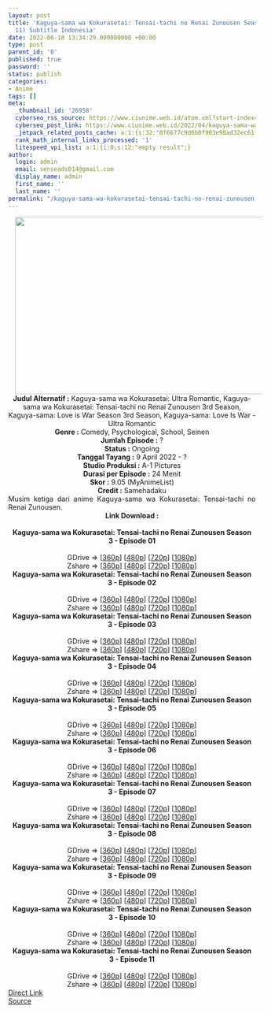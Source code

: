 ```yaml
---
layout: post
title: 'Kaguya-sama wa Kokurasetai: Tensai-tachi no Renai Zunousen Season 3 (Episode
  11) Subtitle Indonesia'
date: 2022-06-18 13:34:29.000000000 +00:00
type: post
parent_id: '0'
published: true
password: ''
status: publish
categories:
- Anime
tags: []
meta:
  _thumbnail_id: '26958'
  cyberseo_rss_source: https://www.ciunime.web.id/atom.xml?start-index=1
  cyberseo_post_link: https://www.ciunime.web.id/2022/04/kaguya-sama-wa-kokurasetai-tensai-tachi.html
  _jetpack_related_posts_cache: a:1:{s:32:"8f6677c9d6b0f903e98ad32ec61f8deb";a:2:{s:7:"expires";i:1655792471;s:7:"payload";a:3:{i:0;a:1:{s:2:"id";i:26665;}i:1;a:1:{s:2:"id";i:26852;}i:2;a:1:{s:2:"id";i:26053;}}}}
  rank_math_internal_links_processed: '1'
  litespeed_vpi_list: a:1:{i:0;s:12:"empty result";}
author:
  login: admin
  email: senseads014@gmail.com
  display_name: admin
  first_name: ''
  last_name: ''
permalink: "/kaguya-sama-wa-kokurasetai-tensai-tachi-no-renai-zunousen-season-3-episode-11-subtitle-indonesia/"
---
```

<div class="separator" style="clear: both; text-align: center;"><a href="https://blogger.googleusercontent.com/img/b/R29vZ2xl/AVvXsEj7t-LrGYjMMnx2zrtMpwzGwINyvvfyxyNWuNjDBiWCsaMCEkCywp2MvVARu5QN41rdsyTv-3ZwBL5Y9lrGRm35SxGGWeYuT-wjLenabC4S8ixciMksWJHmijoa5DrCVwq4ZNhU6kpP50YGSpbYxkRq85ju2iPamMQD_VtdulYnLpcJl7SxshB80PZt/s1280/Kaguya-sama%20wa%20Kokurasetai%20-%20Tensai-tachi%20no%20Renai%20Zunousen%20Season%203.jpg" style="margin-left: 1em; margin-right: 1em;"><img border="0" data-original-height="720" data-original-width="1280" height="360" src="{{ site.baseurl }}/assets/2022/06/Kaguya-sama%20wa%20Kokurasetai%20-%20Tensai-tachi%20no%20Renai%20Zunousen%20Season%203.jpg" width="640" /></a></div>
<div class="separator" style="clear: both; text-align: center;"></div>
<div style="text-align: center;"><b>Judul</b><b><b> Alternatif</b> :</b> Kaguya-sama wa Kokurasetai: Ultra Romantic,&nbsp;Kaguya-sama wa Kokurasetai: Tensai-tachi no Renai Zunousen 3rd Season, Kaguya-sama: Love is War Season 3rd Season,&nbsp;Kaguya-sama: Love Is War - Ultra Romantic</div>
<div style="text-align: center;"><b><b>Genre :</b></b> Comedy, Psychological, School, Seinen</div>
<div style="text-align: center;"><b>Jumlah Episode :</b> ?<br /><b>Status :&nbsp;</b>Ongoing<br /><b>Tanggal Tayang :</b> 9 April&nbsp;2022 - ?<br /><b>Studio Produksi :</b>&nbsp;A-1 Pictures<br /><b>Durasi per Episode :</b> 24 Menit</div>
<div style="text-align: center;"><b>Skor :</b> 9.05 (MyAnimeList)</div>
<div style="text-align: center;"><b>Credit :</b>&nbsp;Samehadaku</div>
<div style="text-align: center;"></div>
<div style="text-align: justify;">Musim ketiga dari anime&nbsp;Kaguya-sama wa Kokurasetai: Tensai-tachi no Renai Zunousen.</div>
<div style="text-align: justify;"></div>
<div style="text-align: justify;"></div>
<div style="text-align: center;">
<div style="text-align: center;">
<div style="text-align: left;">
<div style="text-align: center;"><b>Link Download :</b></div>
<div style="text-align: center;"><b><br /></b></div>
<div style="text-align: center;"><span style="text-align: left;"><b>Kaguya-sama wa Kokurasetai: Tensai-tachi no Renai Zunousen Season 3&nbsp;</b></span><b>- Episode 01</b></div>
<div style="text-align: center;"><b><br /></b></div>
<div style="text-align: center;">GDrive =&gt; [<a href="https://acefile.co/f/72164579/kwk-s3-01-360p-samehadaku-care-mp4" target="_blank" rel="noopener">360p</a>] [<a href="https://acefile.co/f/72164583/kwk-s3-01-480p-samehadaku-care-mp4" target="_blank" rel="noopener">480p</a>] [<a href="https://acefile.co/f/72164935/kwk-s3-01-mp4hd-samehadaku-care-mp4" target="_blank" rel="noopener">720p</a>] [<a href="https://acefile.co/f/72165337/kwk-s3-01-fullhd-samehadaku-care-mp4" target="_blank" rel="noopener">1080p</a>]</div>
<div style="text-align: center;">Zshare =&gt; [<a href="https://www88.zippyshare.com/v/WTITDb1x/file.html" target="_blank" rel="noopener">360p</a>] [<a href="https://www88.zippyshare.com/v/vDjqEppr/file.html" target="_blank" rel="noopener">480p</a>] [<a href="https://www39.zippyshare.com/v/05YfWNav/file.html" target="_blank" rel="noopener">720p</a>] [<a href="https://www79.zippyshare.com/v/O0Bd6TMR/file.html" target="_blank" rel="noopener">1080p</a>]</div>
<div style="text-align: center;"></div>
<div style="text-align: center;">
<div><span style="text-align: left;"><b>Kaguya-sama wa Kokurasetai: Tensai-tachi no Renai Zunousen Season 3&nbsp;</b></span><b>- Episode 02</b></div>
<div><b><br /></b></div>
<div>GDrive =&gt; [<a href="https://acefile.co/f/72714086/kwk-s3-02-360p-samehadaku-care-mp4" target="_blank" rel="noopener">360p</a>] [<a href="https://acefile.co/f/72714094/kwk-s3-02-480p-samehadaku-care-mp4" target="_blank" rel="noopener">480p</a>] [<a href="https://acefile.co/f/72714259/kwk-s3-02-mp4hd-samehadaku-care-mp4" target="_blank" rel="noopener">720p</a>] [<a href="https://acefile.co/f/72714800/kwk-s3-02-fullhd-samehadaku-care-mp4" target="_blank" rel="noopener">1080p</a>]</div>
<div>Zshare =&gt; [<a href="https://www118.zippyshare.com/v/H3gYujJe/file.html" target="_blank" rel="noopener">360p</a>] [<a href="https://www118.zippyshare.com/v/hqhimmke/file.html" target="_blank" rel="noopener">480p</a>] [<a href="https://www94.zippyshare.com/v/TK85yKYY/file.html" target="_blank" rel="noopener">720p</a>] [<a href="https://www98.zippyshare.com/v/WpJUC72Z/file.html" target="_blank" rel="noopener">1080p</a>]</div>
<div></div>
<div>
<div><span style="text-align: left;"><b>Kaguya-sama wa Kokurasetai: Tensai-tachi no Renai Zunousen Season 3&nbsp;</b></span><b>- Episode 03</b></div>
<div><b><br /></b></div>
<div>GDrive =&gt; [<a href="https://acefile.co/f/73236716/kwk-s3-03-360p-samehadaku-care-mp4" target="_blank" rel="noopener">360p</a>] [<a href="https://acefile.co/f/73236725/kwk-s3-03-480p-samehadaku-care-mp4" target="_blank" rel="noopener">480p</a>] [<a href="https://acefile.co/f/73236852/kwk-s3-03-mp4hd-samehadaku-care-mp4" target="_blank" rel="noopener">720p</a>] [<a href="https://acefile.co/f/73237303/kwk-s3-03-fullhd-samehadaku-care-mp4" target="_blank" rel="noopener">1080p</a>]</div>
<div>Zshare =&gt; [<a href="https://www58.zippyshare.com/v/iiFJrA7V/file.html" target="_blank" rel="noopener">360p</a>] [<a href="https://www58.zippyshare.com/v/Ot04ju2w/file.html" target="_blank" rel="noopener">480p</a>] [<a href="https://www33.zippyshare.com/v/pYNnAfRD/file.html" target="_blank" rel="noopener">720p</a>] [<a href="https://www99.zippyshare.com/v/cEOGZqRD/file.html" target="_blank" rel="noopener">1080p</a>]</div>
</div>
<div></div>
<div>
<div><span style="text-align: left;"><b>Kaguya-sama wa Kokurasetai: Tensai-tachi no Renai Zunousen Season 3&nbsp;</b></span><b>- Episode 04</b></div>
<div><b><br /></b></div>
<div>GDrive =&gt; [<a href="https://acefile.co/f/73781280/kwk-s3-04-360p-samehadaku-care-mp4" target="_blank" rel="noopener">360p</a>] [<a href="https://acefile.co/f/73781295/kwk-s3-04-480p-samehadaku-care-mp4" target="_blank" rel="noopener">480p</a>] [<a href="https://acefile.co/f/73781472/kwk-s3-04-mp4hd-samehadaku-care-mp4" target="_blank" rel="noopener">720p</a>] [<a href="https://acefile.co/f/73782347/kwk-s3-04-fullhd-samehadaku-care-mp4" target="_blank" rel="noopener">1080p</a>]</div>
<div>Zshare =&gt; [<a href="https://www45.zippyshare.com/v/0lZhJ85V/file.html" target="_blank" rel="noopener">360p</a>] [<a href="https://www45.zippyshare.com/v/lg4kzOS3/file.html" target="_blank" rel="noopener">480p</a>] [<a href="https://www9.zippyshare.com/v/MbNmuX5k/file.html" target="_blank" rel="noopener">720p</a>] [<a href="https://www67.zippyshare.com/v/sSAEBqdN/file.html" target="_blank" rel="noopener">1080p</a>]</div>
</div>
<div></div>
<div>
<div><span style="text-align: left;"><b>Kaguya-sama wa Kokurasetai: Tensai-tachi no Renai Zunousen Season 3&nbsp;</b></span><b>- Episode 05</b></div>
<div><b><br /></b></div>
<div>GDrive =&gt; [<a href="https://acefile.co/f/74227352/kwk-s3-05-360p-samehadaku-care-mp4" target="_blank" rel="noopener">360p</a>] [<a href="https://acefile.co/f/74227358/kwk-s3-05-480p-samehadaku-care-mp4" target="_blank" rel="noopener">480p</a>] [<a href="https://acefile.co/f/74227602/kwk-s3-05-mp4hd-samehadaku-care-mp4" target="_blank" rel="noopener">720p</a>] [<a href="https://acefile.co/f/74228288/kwk-s3-05-fullhd-samehadaku-care-mp4" target="_blank" rel="noopener">1080p</a>]</div>
<div>Zshare =&gt; [<a href="https://www5.zippyshare.com/v/DLAps6zA/file.html" target="_blank" rel="noopener">360p</a>] [<a href="https://www5.zippyshare.com/v/1uTtEdJs/file.html" target="_blank" rel="noopener">480p</a>] [<a href="https://www84.zippyshare.com/v/sI4NPbAB/file.html" target="_blank" rel="noopener">720p</a>] [<a href="https://www87.zippyshare.com/v/6EMmKkVk/file.html" target="_blank" rel="noopener">1080p</a>]</div>
</div>
<div></div>
<div>
<div><span style="text-align: left;"><b>Kaguya-sama wa Kokurasetai: Tensai-tachi no Renai Zunousen Season 3&nbsp;</b></span><b>- Episode 06</b></div>
<div><b><br /></b></div>
<div>GDrive =&gt; [<a href="https://acefile.co/f/74746390/kwk-s3-06-360p-samehadaku-care-mp4" target="_blank" rel="noopener">360p</a>] [<a href="https://acefile.co/f/74746397/kwk-s3-06-480p-samehadaku-care-mp4" target="_blank" rel="noopener">480p</a>] [<a href="https://acefile.co/f/74746645/kwk-s3-06-mp4hd-samehadaku-care-mp4" target="_blank" rel="noopener">720p</a>] [<a href="https://acefile.co/f/74747097/kwk-s3-06-fullhd-samehadaku-care-mp4" target="_blank" rel="noopener">1080p</a>]</div>
<div>Zshare =&gt; [<a href="https://www43.zippyshare.com/v/mUYAn3ab/file.html" target="_blank" rel="noopener">360p</a>] [<a href="https://www43.zippyshare.com/v/OCpRaXrZ/file.html" target="_blank" rel="noopener">480p</a>] [<a href="https://www48.zippyshare.com/v/OmJKDcrx/file.html" target="_blank" rel="noopener">720p</a>] [<a href="https://www20.zippyshare.com/v/bmXk7MvA/file.html" target="_blank" rel="noopener">1080p</a>]</div>
</div>
<div></div>
<div>
<div><span style="text-align: left;"><b>Kaguya-sama wa Kokurasetai: Tensai-tachi no Renai Zunousen Season 3&nbsp;</b></span><b>- Episode 07</b></div>
<div><b><br /></b></div>
<div>GDrive =&gt; [<a href="https://acefile.co/f/75216477/kwk-s3-07-360p-samehadaku-care-mp4" target="_blank" rel="noopener">360p</a>] [<a href="https://acefile.co/f/75216481/kwk-s3-07-480p-samehadaku-care-mp4" target="_blank" rel="noopener">480p</a>] [<a href="https://acefile.co/f/75216752/kwk-s3-07-mp4hd-samehadaku-care-mp4" target="_blank" rel="noopener">720p</a>] [<a href="https://acefile.co/f/75217037/kwk-s3-07-fullhd-samehadaku-care-mp4" target="_blank" rel="noopener">1080p</a>]</div>
<div>Zshare =&gt; [<a href="https://www27.zippyshare.com/v/pxTRR7uc/file.html" target="_blank" rel="noopener">360p</a>] [<a href="https://www27.zippyshare.com/v/bvGTBGkB/file.html" target="_blank" rel="noopener">480p</a>] [<a href="https://www109.zippyshare.com/v/H9PHOZ90/file.html" target="_blank" rel="noopener">720p</a>] [<a href="https://www58.zippyshare.com/v/lZJQA4wo/file.html" target="_blank" rel="noopener">1080p</a>]</div>
</div>
<div></div>
<div>
<div><span style="text-align: left;"><b>Kaguya-sama wa Kokurasetai: Tensai-tachi no Renai Zunousen Season 3&nbsp;</b></span><b>- Episode 08</b></div>
<div><b><br /></b></div>
<div>GDrive =&gt; [<a href="https://acefile.co/f/75732222/kwk-s3-08-360p-samehadaku-care-mp4" target="_blank" rel="noopener">360p</a>] [<a href="https://acefile.co/f/75732227/kwk-s3-08-480p-samehadaku-care-mp4" target="_blank" rel="noopener">480p</a>] [<a href="https://acefile.co/f/75732523/kwk-s3-08-mp4hd-samehadaku-care-mp4" target="_blank" rel="noopener">720p</a>] [<a href="https://acefile.co/f/75732762/kwk-s3-08-fullhd-samehadaku-care-mp4" target="_blank" rel="noopener">1080p</a>]</div>
<div>Zshare =&gt; [<a href="https://www77.zippyshare.com/v/LF9n1zte/file.html" target="_blank" rel="noopener">360p</a>] [<a href="https://www77.zippyshare.com/v/9D96Yqgl/file.html" target="_blank" rel="noopener">480p</a>] [<a href="https://www100.zippyshare.com/v/OzBp4ezp/file.html" target="_blank" rel="noopener">720p</a>] [<a href="https://www29.zippyshare.com/v/wS25SxEt/file.html" target="_blank" rel="noopener">1080p</a>]</div>
</div>
<div></div>
<div>
<div><span style="text-align: left;"><b>Kaguya-sama wa Kokurasetai: Tensai-tachi no Renai Zunousen Season 3&nbsp;</b></span><b>- Episode 09</b></div>
<div><b><br /></b></div>
<div>GDrive =&gt; [<a href="https://acefile.co/f/76235663/kwk-s3-09-360p-samehadaku-care-mp4" target="_blank" rel="noopener">360p</a>] [<a href="https://acefile.co/f/76235670/kwk-s3-09-480p-samehadaku-care-mp4" target="_blank" rel="noopener">480p</a>] [<a href="https://acefile.co/f/76235897/kwk-s3-09-mp4hd-samehadaku-care-mp4" target="_blank" rel="noopener">720p</a>] [<a href="https://acefile.co/f/76236729/kwk-s3-09-fullhd-samehadaku-care-mp4" target="_blank" rel="noopener">1080p</a>]</div>
<div>Zshare =&gt; [<a href="https://www11.zippyshare.com/v/am0dpWlq/file.html" target="_blank" rel="noopener">360p</a>] [<a href="https://www11.zippyshare.com/v/xtvt7Txw/file.html" target="_blank" rel="noopener">480p</a>] [<a href="https://www76.zippyshare.com/v/kGlfIscC/file.html" target="_blank" rel="noopener">720p</a>] [<a href="https://www112.zippyshare.com/v/od6ZKaDa/file.html" target="_blank" rel="noopener">1080p</a>]</div>
</div>
<div></div>
<div>
<div><span style="text-align: left;"><b>Kaguya-sama wa Kokurasetai: Tensai-tachi no Renai Zunousen Season 3&nbsp;</b></span><b>- Episode 10</b></div>
<div><b><br /></b></div>
<div>GDrive =&gt; [<a href="https://acefile.co/f/76749484/kwk-s3-10-360p-samehadaku-care-mp4" target="_blank" rel="noopener">360p</a>] [<a href="https://acefile.co/f/76749487/kwk-s3-10-480p-samehadaku-care-mp4" target="_blank" rel="noopener">480p</a>] [<a href="https://acefile.co/f/76749742/kwk-s3-10-mp4hd-samehadaku-care-mp4" target="_blank" rel="noopener">720p</a>] [<a href="https://acefile.co/f/76750154/kwk-s3-10-fullhd-samehadaku-care-mp4" target="_blank" rel="noopener">1080p</a>]</div>
<div>Zshare =&gt; [<a href="https://www54.zippyshare.com/v/uQFOtH6y/file.html" target="_blank" rel="noopener">360p</a>] [<a href="https://www54.zippyshare.com/v/qPGsO37T/file.html" target="_blank" rel="noopener">480p</a>] [<a href="https://www52.zippyshare.com/v/3tLATOUj/file.html" target="_blank" rel="noopener">720p</a>] [<a href="https://www42.zippyshare.com/v/S1XxrW0g/file.html" target="_blank" rel="noopener">1080p</a>]</div>
</div>
<div></div>
<div>
<div><span style="text-align: left;"><b>Kaguya-sama wa Kokurasetai: Tensai-tachi no Renai Zunousen Season 3&nbsp;</b></span><b>- Episode 11</b></div>
<div><b><br /></b></div>
<div>GDrive =&gt; [<a href="https://acefile.co/f/77256393/kwk-s3-11-360p-samehadaku-care-mp4" target="_blank" rel="noopener">360p</a>] [<a href="https://acefile.co/f/77256398/kwk-s3-11-480p-samehadaku-care-mp4" target="_blank" rel="noopener">480p</a>] [<a href="https://acefile.co/f/77256568/kwk-s3-11-mp4hd-samehadaku-care-mp4" target="_blank" rel="noopener">720p</a>] [<a href="https://acefile.co/f/77256796/kwk-s3-11-fullhd-samehadaku-care-mp4" target="_blank" rel="noopener">1080p</a>]</div>
<div>Zshare =&gt; [<a href="https://www21.zippyshare.com/v/UyIcdHBV/file.html" target="_blank" rel="noopener">360p</a>] [<a href="https://www21.zippyshare.com/v/9MlgL8c3/file.html" target="_blank" rel="noopener">480p</a>] [<a href="https://www25.zippyshare.com/v/4mdKk8EY/file.html" target="_blank" rel="noopener">720p</a>] [<a href="https://www66.zippyshare.com/v/ScXlKw4H/file.html" target="_blank" rel="noopener">1080p</a>]</div>
</div>
</div>
</div>
</div>
</div>
<link rel="stylesheet" href="https://cdnjs.cloudflare.com/ajax/libs/font-awesome/4.7.0/css/font-awesome.min.css" />
<div class="divbtn"> <a href="https://handymansurrender.com/fihup8buzv?key=94550f7ce39444073321dde3b8782f97" class="btn"><i class="fa fa-download"></i> Direct Link</a> <br /><a href="https://www.ciunime.web.id/2022/04/kaguya-sama-wa-kokurasetai-tensai-tachi.html">Source</a> </div>
